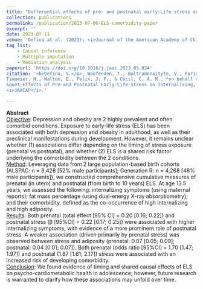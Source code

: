 ```yaml
---
title: "Differential effects of pre- and postnatal early-Life stress on internalizing, adiposity, and their comorbidity"
collection: publications
permalink: /publication/2023-07-06-ELS-comorbidity-paper
excerpt: ''
date: 2023-07-11
venue: 'Defina at al. (2023); <i>Journal of the American Academy of Child & Adolescent Psychiatry</i>'
tag_list:
    - Causal inference
    - Multiple imputation
    - Mediation analysis
paperurl: 'https://doi.org/10.1016/j.jaac.2023.05.034'
citation: '<b>Defina, S.</b>, Woofenden, T., Baltramonaityte, V., Pariante, C. M., Lekadir, K., Jaddoe, V. W., Serdarevic, F., 
Tiemeier, H., Walton, E., Felix, J. F., & Cecil, C. A. M., *on behalf of the EarlyCause Consortium. (2023). 
&quot;Effects of Pre-and Postnatal Early-Life Stress on Internalizing, Adiposity, and Their Comorbidity.&quot; 
<i>JAACAP</i>.'

---
```

**Abstract** \
<ins>Objective</ins>:
Depression and obesity are 2 highly prevalent and often comorbid conditions. Exposure to early-life stress (ELS) has 
been associated with both depression and obesity in adulthood, as well as their preclinical manifestations during 
development. However, it remains unclear whether (1) associations differ depending on the timing of stress exposure 
(prenatal vs postnatal), and whether (2) ELS is a shared risk factor underlying the comorbidity between the 2 conditions. \
<ins>Method</ins>:
Leveraging data from 2 large population-based birth cohorts (ALSPAC: n = 8,428 [52% male participants]; Generation R: 
n = 4,268 [48% male participants]), we constructed comprehensive cumulative measures of prenatal (in utero) and postnatal 
(from birth to 10 years) ELS. At age 13.5 years, we assessed the following: internalizing symptoms (using maternal reports); 
fat mass percentage (using dual-energy X-ray absorptiometry); and their comorbidity, defined as the co-occurrence of high 
internalizing and high adiposity. \
<ins>Results</ins>:
Both prenatal (total effect [95% CI] = 0.20 [0.16; 0.22]) and postnatal stress (β [95%CI] = 0.22 [0.17; 0.25]) were 
associated with higher internalizing symptoms, with evidence of a more prominent role of postnatal stress. A weaker 
association (driven primarily by prenatal stress) was observed between stress and adiposity (prenatal: 0.07 [0.05; 0.09]; 
postnatal: 0.04 [0.01; 0.07]). Both prenatal (odds ratio [95%CI] = 1.70 [1.47; 1.97]) and postnatal (1.87 [1.61; 2.17]) 
stress were associated with an increased risk of developing comorbidity. \
<ins>Conclusion</ins>:
We found evidence of timing and shared causal effects of ELS on psycho-cardiometabolic health in adolescence; however, 
future research is warranted to clarify how these associations may unfold over time.